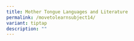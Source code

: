 ```yaml
---
title: Mother Tongue Languages and Literature
permalink: /movetolearnsubject14/
variant: tiptap
description: ""
---
```

<p></p>